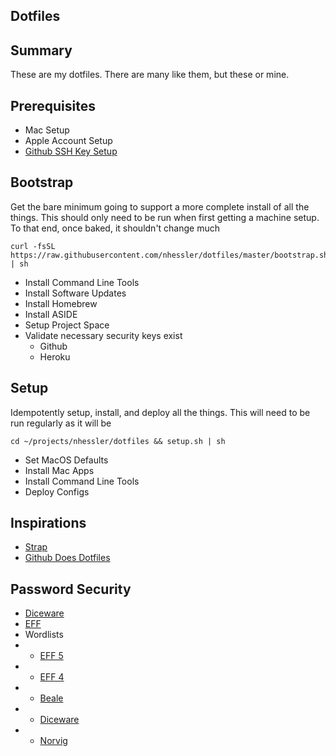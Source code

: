 Dotfiles
--------

## Summary

These are my dotfiles. There are many like them, but these or mine.

## Prerequisites
* Mac Setup
* Apple Account Setup
* [Github SSH Key Setup](https://help.github.com/articles/generating-a-new-ssh-key-and-adding-it-to-the-ssh-agent/)

## Bootstrap

Get the bare minimum going to support a more complete install of all the things. This should only need to be run when first getting a machine setup. To that end, once baked, it shouldn't change much

```shell
curl -fsSL https://raw.githubusercontent.com/nhessler/dotfiles/master/bootstrap.sh | sh
```

* Install Command Line Tools
* Install Software Updates
* Install Homebrew
* Install ASIDE
* Setup Project Space
* Validate necessary security keys exist
  - Github
  - Heroku

## Setup

Idempotently setup, install, and deploy all the things. This will need to be run regularly as it will be

```shell
cd ~/projects/nhessler/dotfiles && setup.sh | sh
```

* Set MacOS Defaults
* Install Mac Apps
* Install Command Line Tools
* Deploy Configs

## Inspirations
* [Strap](https://github.com/MikeMcQuaid/strap)
* [Github Does Dotfiles](https://dotfiles.github.io/)


## Password Security
* [Diceware](https://theworld.com/~reinhold/diceware.html)
* [EFF](https://www.eff.org/deeplinks/2016/07/new-wordlists-random-passphrases)
* Wordlists
* * [EFF 5](https://www.eff.org/files/2016/07/18/eff_large_wordlist.txt)
* * [EFF 4](https://www.eff.org/files/2016/09/08/eff_short_wordlist_1.txt)
* * [Beale](https://theworld.com/~reinhold/beale.wordlist.asc)
* * [Diceware](https://theworld.com/~reinhold/diceware.wordlist.asc)
* * [Norvig](https://norvig.com/ngrams/count_1w.txt)
